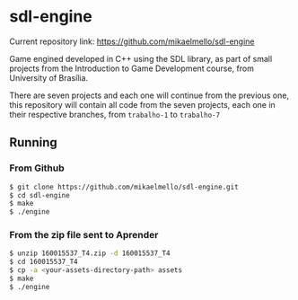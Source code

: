 # sdl-engine

Current repository link: https://github.com/mikaelmello/sdl-engine

Game engined developed in C++ using the SDL library, as part of small projects from the Introduction to Game Development course, from University of Brasília.

There are seven projects and each one will continue from the previous one, this repository will contain all code from the seven projects, each one in their respective branches, from `trabalho-1` to `trabalho-7`

## Running

### From Github

```bash
$ git clone https://github.com/mikaelmello/sdl-engine.git
$ cd sdl-engine
$ make
$ ./engine
```

### From the zip file sent to Aprender

```bash
$ unzip 160015537_T4.zip -d 160015537_T4
$ cd 160015537_T4
$ cp -a <your-assets-directory-path> assets
$ make
$ ./engine
```
